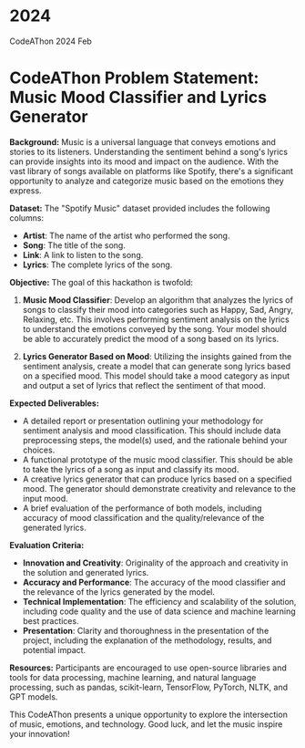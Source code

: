 # 2024
CodeAThon 2024 Feb

# CodeAThon Problem Statement: Music Mood Classifier and Lyrics Generator

**Background:**
Music is a universal language that conveys emotions and stories to its listeners. Understanding the sentiment behind a song's lyrics can provide insights into its mood and impact on the audience. With the vast library of songs available on platforms like Spotify, there's a significant opportunity to analyze and categorize music based on the emotions they express.

**Dataset:**
The "Spotify Music" dataset provided includes the following columns:
- **Artist**: The name of the artist who performed the song.
- **Song**: The title of the song.
- **Link**: A link to listen to the song.
- **Lyrics**: The complete lyrics of the song.

**Objective:**
The goal of this hackathon is twofold:
1. **Music Mood Classifier**: Develop an algorithm that analyzes the lyrics of songs to classify their mood into categories such as Happy, Sad, Angry, Relaxing, etc. This involves performing sentiment analysis on the lyrics to understand the emotions conveyed by the song. Your model should be able to accurately predict the mood of a song based on its lyrics.
   
2. **Lyrics Generator Based on Mood**: Utilizing the insights gained from the sentiment analysis, create a model that can generate song lyrics based on a specified mood. This model should take a mood category as input and output a set of lyrics that reflect the sentiment of that mood.

**Expected Deliverables:**
- A detailed report or presentation outlining your methodology for sentiment analysis and mood classification. This should include data preprocessing steps, the model(s) used, and the rationale behind your choices.
- A functional prototype of the music mood classifier. This should be able to take the lyrics of a song as input and classify its mood.
- A creative lyrics generator that can produce lyrics based on a specified mood. The generator should demonstrate creativity and relevance to the input mood.
- A brief evaluation of the performance of both models, including accuracy of mood classification and the quality/relevance of the generated lyrics.

**Evaluation Criteria:**
- **Innovation and Creativity**: Originality of the approach and creativity in the solution and generated lyrics.
- **Accuracy and Performance**: The accuracy of the mood classifier and the relevance of the lyrics generated by the model.
- **Technical Implementation**: The efficiency and scalability of the solution, including code quality and the use of data science and machine learning best practices.
- **Presentation**: Clarity and thoroughness in the presentation of the project, including the explanation of the methodology, results, and potential impact.

**Resources:**
Participants are encouraged to use open-source libraries and tools for data processing, machine learning, and natural language processing, such as pandas, scikit-learn, TensorFlow, PyTorch, NLTK, and GPT models.

This CodeAThon presents a unique opportunity to explore the intersection of music, emotions, and technology. 
Good luck, and let the music inspire your innovation!
